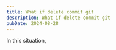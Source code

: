 ```yaml
---
title: What if delete commit git
description: What if delete commit git
pubDate: 2024-08-28
---
```


In this situation, 